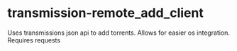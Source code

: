 transmission-remote_add_client
==============================

Uses transmissions json api to add torrents. Allows for easier os integration. Requires requests
